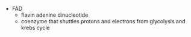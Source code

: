 - FAD
	- flavin adenine dinucleotide
	- coenzyme that shuttles protons and electrons from glycolysis and krebs cycle